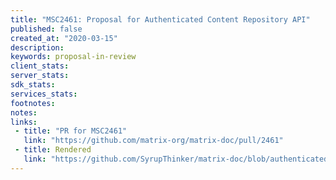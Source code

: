 ```yaml
---
title: "MSC2461: Proposal for Authenticated Content Repository API"
published: false
created_at: "2020-03-15"
description:
keywords: proposal-in-review
client_stats:
server_stats:
sdk_stats:
services_stats:
footnotes:
notes:
links:
 - title: "PR for MSC2461"
   link: "https://github.com/matrix-org/matrix-doc/pull/2461"
 - title: Rendered
   link: "https://github.com/SyrupThinker/matrix-doc/blob/authenticated_content_repository_api/proposals/2461-authenticated-content-repository-api.md"
---
```


